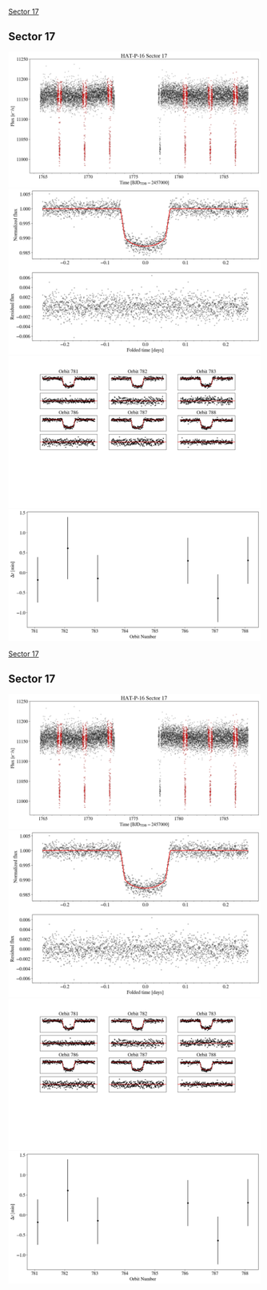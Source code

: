 [Sector 17](#sector17)

<a name = "sector17"></a>
## Sector 17
![alt text](/tt/HAT-P-16_Sector_17/HAT-P-16_Sector_17_a_TimeSeries.png)
![alt text](/tt/HAT-P-16_Sector_17/HAT-P-16_Sector_17_b_FoldedLightCurve.png)
![alt text](/tt/HAT-P-16_Sector_17/HAT-P-16_Sector_17_b_IndividualTransitsWithFit.png)
![alt text](/tt/HAT-P-16_Sector_17/HAT-P-16_Sector_17_c_TimingResiduals.png)

[Sector 17](#sector17)

<a name = "sector17"></a>
## Sector 17
![alt text](/tt/HAT-P-16_Sector_17/HAT-P-16_Sector_17_a_TimeSeries.png)
![alt text](/tt/HAT-P-16_Sector_17/HAT-P-16_Sector_17_b_FoldedLightCurve.png)
![alt text](/tt/HAT-P-16_Sector_17/HAT-P-16_Sector_17_b_IndividualTransitsWithFit.png)
![alt text](/tt/HAT-P-16_Sector_17/HAT-P-16_Sector_17_c_TimingResiduals.png)

